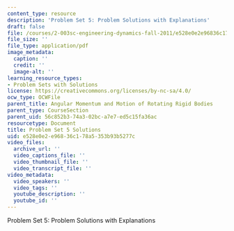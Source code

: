 ```yaml
---
content_type: resource
description: 'Problem Set 5: Problem Solutions with Explanations'
draft: false
file: /courses/2-003sc-engineering-dynamics-fall-2011/e528e0e2e96836c178a5353b93b5277c_MIT2_003SCF11_pset5Sol.pdf
file_size: ''
file_type: application/pdf
image_metadata:
  caption: ''
  credit: ''
  image-alt: ''
learning_resource_types:
- Problem Sets with Solutions
license: https://creativecommons.org/licenses/by-nc-sa/4.0/
ocw_type: OCWFile
parent_title: Angular Momentum and Motion of Rotating Rigid Bodies
parent_type: CourseSection
parent_uid: 56c852b3-74a3-02bc-a7e7-ed5c15fa36ac
resourcetype: Document
title: Problem Set 5 Solutions
uid: e528e0e2-e968-36c1-78a5-353b93b5277c
video_files:
  archive_url: ''
  video_captions_file: ''
  video_thumbnail_file: ''
  video_transcript_file: ''
video_metadata:
  video_speakers: ''
  video_tags: ''
  youtube_description: ''
  youtube_id: ''
---
```

Problem Set 5: Problem Solutions with Explanations
